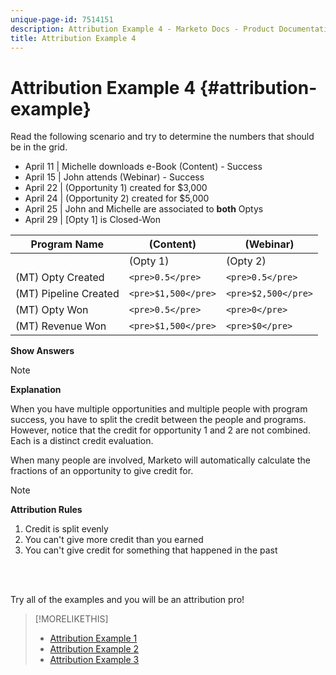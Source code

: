 ```yaml
---
unique-page-id: 7514151
description: Attribution Example 4 - Marketo Docs - Product Documentation
title: Attribution Example 4
---
```


# Attribution Example 4 {#attribution-example}

Read the following scenario and try to determine the numbers that should be in the grid.

* April 11 | Michelle downloads e-Book (Content) - Success
* April 15 | John attends (Webinar) - Success
* April 22 | (Opportunity 1) created for $3,000
* April 24 | (Opportunity 2) created for $5,000
* April 25 | John and Michelle are associated to **both** Optys
* April 29 | [Opty 1] is Closed-Won

| Program Name |(Content) |(Webinar) |
|---|---|---|
|   |(Opty 1) |(Opty 2) |(Opty 1) |(Opty 2) |
| (MT) Opty Created |`<pre>0.5</pre>` |`<pre>0.5</pre>` |`<pre>0.5</pre>` |`<pre>0.5</pre>` |
| (MT) Pipeline Created |`<pre>$1,500</pre>` |`<pre>$2,500</pre>` |`<pre>$1,500</pre>` |`<pre>$2,500</pre>` |
| (MT) Opty Won |`<pre>0.5</pre>` |`<pre>0</pre>` |`<pre>0.5</pre>` |`<pre>0</pre>` |
| (MT) Revenue Won |`<pre>$1,500</pre>` |`<pre>$0</pre>` |`<pre>$1,500</pre>` |`<pre>$0</pre>` |

**Show Answers**

>[!NOTE]
>
>**Explanation**
>
>When you have multiple opportunities and multiple people with program success, you have to split the credit between the people and programs. However, notice that the credit for opportunity 1 and 2 are not combined. Each is a distinct credit evaluation.
>
>When many people are involved, Marketo will automatically calculate the fractions of an opportunity to give credit for.

>[!NOTE]
>
>**Attribution Rules**
>
>1. Credit is split evenly
>1. You can't give more credit than you earned
>1. You can't give credit for something that happened in the past
>

<br>&nbsp;

Try all of the examples and you will be an attribution pro!

>[!MORELIKETHIS]
>
>* [Attribution Example 1](attribution-example-1.md)
>* [Attribution Example 2](attribution-example-2.md)
>* [Attribution Example 3](attribution-example-3.md)
